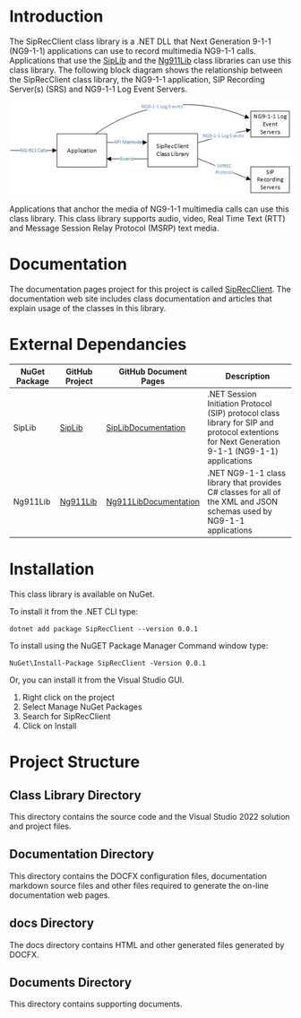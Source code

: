 # Introduction
The SipRecClient class library is a .NET DLL that Next Generation 9-1-1 (NG9-1-1) applications can use to record multimedia NG9-1-1 calls. Applications that use the [SipLib](https://github.com/PhrSite/SipLib) and the [Ng911Lib](https://github.com/PhrSite/Ng911Lib) class libraries can use this class library. The following block diagram shows the relationship between the SipRecClient class library, the NG9-1-1 application, SIP Recording Server(s) (SRS) and NG9-1-1 Log Event Servers.

![SipRecClient Block Diagram](./SipRecClientBlockDiagram.jpg)

Applications that anchor the media of NG9-1-1 multimedia calls can use this class library. This class library supports audio, video, Real Time Text (RTT) and Message Session Relay Protocol (MSRP) text media.

# Documentation
The documentation pages project for this project is called [SipRecClient](https://phrsite.github.io/SipRecClient). The documentation web site includes class documentation and articles that explain usage of the classes in this library.

# External Dependancies

| NuGet Package | GitHub Project | GitHub Document Pages | Description |
|--------|--------|-------|------|
| SipLib       | [SipLib](https://github.com/PhrSite/SipLib) | [SipLibDocumentation](https://phrsite.github.io/SipLibDocumentation) | .NET Session Initiation Protocol (SIP) protocol class library for SIP and protocol extentions for Next Generation 9-1-1 (NG9-1-1) applications |
| Ng911Lib     | [Ng911Lib](https://github.com/PhrSite/Ng911Lib) | [Ng911LibDocumentation](https://phrsite.github.io/Ng911LibDocumentation) | .NET NG9-1-1 class library that provides C# classes for all of the XML and JSON schemas used by NG9-1-1 applications |

# Installation
This class library is available on NuGet.

To install it from the .NET CLI type:

```
dotnet add package SipRecClient --version 0.0.1
```

To install using the NuGET Package Manager Command window type:

```
NuGet\Install-Package SipRecClient -Version 0.0.1
```
Or, you can install it from the Visual Studio GUI.

1. Right click on the project
2. Select Manage NuGet Packages
3. Search for SipRecClient
4. Click on Install

# Project Structure

## Class Library Directory
This directory contains the source code and the Visual Studio 2022 solution and project files.

## Documentation Directory
This directory contains the DOCFX configuration files, documentation markdown source files and other files required to generate the on-line documentation web pages.
## docs Directory
The docs directory contains HTML and other generated files generated by DOCFX.
## Documents Directory
This directory contains supporting documents.
